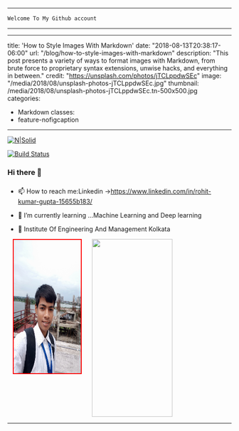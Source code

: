 
  ---
  ```md
Welcome To My Github account
```
----

---
title: 'How to Style Images With Markdown'
date: "2018-08-13T20:38:17-06:00"
url: "/blog/how-to-style-images-with-markdown"
description: "This post presents a variety of ways to format images with Markdown, from brute force to proprietary syntax extensions, unwise hacks, and everything in between."
credit: "https://unsplash.com/photos/jTCLppdwSEc"
image: "/media/2018/08/unsplash-photos-jTCLppdwSEc.jpg"
thumbnail: /media/2018/08/unsplash-photos-jTCLppdwSEc.tn-500x500.jpg
categories:
- Markdown
classes:
- feature-nofigcaption
---
[![N|Solid](https://cldup.com/dTxpPi9lDf.thumb.png)](https://nodesource.com/products/nsolid)

[![Build Status](https://travis-ci.org/joemccann/dillinger.svg?branch=master)](https://travis-ci.org/joemccann/dillinger)
### Hi there 👋
### 
- 📫 How to reach me:Linkedin ->https://www.linkedin.com/in/rohit-kumar-gupta-15655b183/
- 🌱 I’m currently learning ...Machine Learning and Deep learning

-  🏢 Institute Of Engineering And Management Kolkata



<div style="display:flex;width:100%;align-item:center;justify-content:space-around" >

  <img src="https://github.com/rohitdhonicsk/rohitdhonicsk/blob/master/IMG_20190727_135450.jpg" width="30%" height="300px" style="border:2px solid red;">
    <img  src="https://github-readme-stats.vercel.app/api?username=rohitdhonicsk&&show_icons=true&title_color=a1ff55&icon_color=bb2acf&text_color=ffffff&bg_color=0a192f"                width="60%" height="400px" >
  </div>
  
---
<!--   <img src="https://github.com/rohitdhonicsk/rohitdhonicsk/blob/master/IMG_20190727_135450.jpg" style="width:40%;"> -->
  
</div>

<!--
**rohitdhonicsk/rohitdhonicsk** is a ✨ _special_ ✨ repository because its `README.md` (this file) appears on your GitHub profile.

Here are some ideas to get you started:

-  🏢 Institute Of Engineering And Management Kolkata
- 🔭 I’m currently working on ...
- 🌱 I’m currently learning ...Machine Learning and Deep learning
- 👯 I’m looking to collaborate on ...
- 🤔 I’m looking for help with ...
- 💬 Ask me about ...
- 📫 How to reach me:Linkedin ->https://www.linkedin.com/in/rohit-kumar-gupta-15655b183/
- 😄 Pronouns: ...
- ⚡ Fun fact: ...
-->
 
